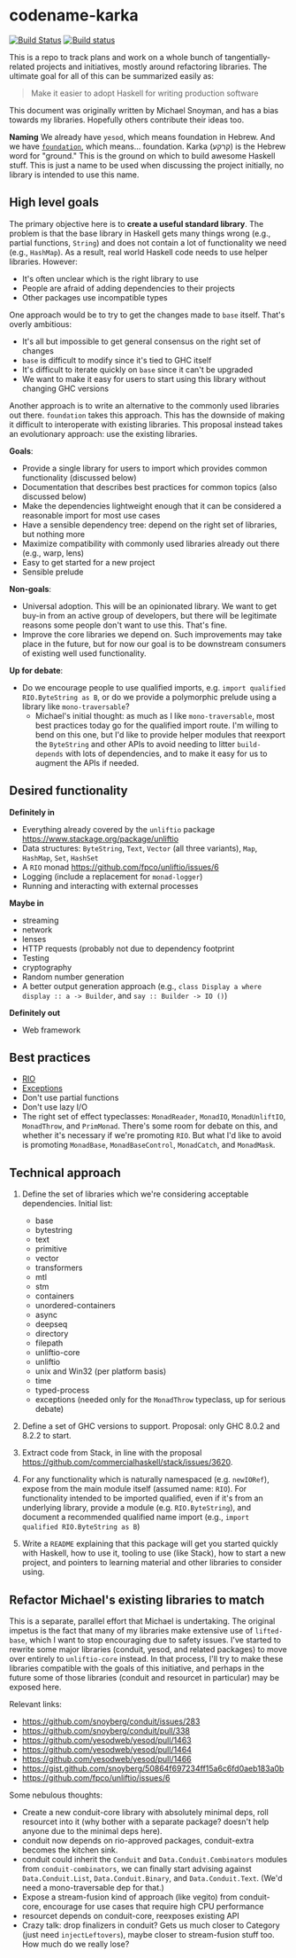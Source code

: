 # codename-karka

[![Build Status](https://travis-ci.org/snoyberg/codename-karka.svg?branch=master)](https://travis-ci.org/snoyberg/codename-karka) [![Build status](https://ci.appveyor.com/api/projects/status/3fo0ggm90cebg9tu/branch/master?svg=true)](https://ci.appveyor.com/project/snoyberg/codename-karka/branch/master)

This is a repo to track plans and work on a whole bunch of
tangentially-related projects and initiatives, mostly around
refactoring libraries. The ultimate goal for all of this can be
summarized easily as:

> Make it easier to adopt Haskell for writing production software

This document was originally written by Michael Snoyman, and has a
bias towards my libraries. Hopefully others contribute their ideas
too.

__Naming__ We already have `yesod`, which means foundation in
Hebrew. And we have [`foundation`](https://github.com/haskell-foundation/foundation),
which means... foundation. Karka
(קרקע) is the Hebrew word for "ground." This is the ground on which to
build awesome Haskell stuff. This is just a name to be used when
discussing the project initially, no library is intended to use this
name.

## High level goals

The primary objective here is to __create a useful standard
library__. The problem is that the base library in Haskell gets many
things wrong (e.g., partial functions, `String`) and does not contain
a lot of functionality we need (e.g., `HashMap`). As a result, real
world Haskell code needs to use helper libraries. However:

* It's often unclear which is the right library to use
* People are afraid of adding dependencies to their projects
* Other packages use incompatible types

One approach would be to try to get the changes made to `base`
itself. That's overly ambitious:

* It's all but impossible to get general consensus on the right set of
  changes
* `base` is difficult to modify since it's tied to GHC itself
* It's difficult to iterate quickly on `base` since it can't be
  upgraded
* We want to make it easy for users to start using this library
  without changing GHC versions

Another approach is to write an alternative to the commonly used
libraries out there. `foundation` takes this approach. This has the
downside of making it difficult to interoperate with existing
libraries. This proposal instead takes an evolutionary approach: use
the existing libraries.

__Goals__:

* Provide a single library for users to import which provides common
  functionality (discussed below)
* Documentation that describes best practices for common topics (also
  discussed below)
* Make the dependencies lightweight enough that it can be considered a
  reasonable import for most use cases
* Have a sensible dependency tree: depend on the right set of
  libraries, but nothing more
* Maximize compatibility with commonly used libraries already out
  there (e.g., warp, lens)
* Easy to get started for a new project
* Sensible prelude

__Non-goals__:

* Universal adoption. This will be an opinionated library. We want to
  get buy-in from an active group of developers, but there will be
  legitimate reasons some people don't want to use this. That's fine.
* Improve the core libraries we depend on. Such improvements may take
  place in the future, but for now our goal is to be downstream
  consumers of existing well used functionality.

__Up for debate__:

* Do we encourage people to use qualified imports, e.g. `import
  qualified RIO.ByteString as B`, or do we provide a polymorphic
  prelude using a library like `mono-traversable`?
    * Michael's initial thought: as much as I like `mono-traversable`,
      most best practices today go for the qualified import route. I'm
      willing to bend on this one, but I'd like to provide helper
      modules that reexport the `ByteString` and other APIs to avoid
      needing to litter `build-depends` with lots of dependencies, and
      to make it easy for us to augment the APIs if needed.

## Desired functionality

__Definitely in__

* Everything already covered by the `unliftio` package
  https://www.stackage.org/package/unliftio
* Data structures: `ByteString`, `Text`, `Vector` (all three
  variants), `Map`, `HashMap`, `Set`, `HashSet`
* A `RIO` monad https://github.com/fpco/unliftio/issues/6
* Logging (include a replacement for `monad-logger`)
* Running and interacting with external processes

__Maybe in__

* streaming
* network
* lenses
* HTTP requests (probably not due to dependency footprint
* Testing
* cryptography
* Random number generation
* A better output generation approach (e.g., `class Display a where display :: a -> Builder`, and `say :: Builder -> IO ()`)

__Definitely out__

* Web framework

## Best practices

* [RIO](https://www.fpcomplete.com/blog/2017/07/the-rio-monad)
* [Exceptions](https://www.fpcomplete.com/blog/2016/11/exceptions-best-practices-haskell)
* Don't use partial functions
* Don't use lazy I/O
* The right set of effect typeclasses: `MonadReader`, `MonadIO`,
  `MonadUnliftIO`, `MonadThrow`, and `PrimMonad`. There's some room
  for debate on this, and whether it's necessary if we're promoting
  `RIO`. But what I'd like to avoid is promoting `MonadBase`,
  `MonadBaseControl`, `MonadCatch`, and `MonadMask`.

## Technical approach

1. Define the set of libraries which we're considering acceptable
   dependencies. Initial list:

    * base
    * bytestring
    * text
    * primitive
    * vector
    * transformers
    * mtl
    * stm
    * containers
    * unordered-containers
    * async
    * deepseq
    * directory
    * filepath
    * unliftio-core
    * unliftio
    * unix and Win32 (per platform basis)
    * time
    * typed-process
    * exceptions (needed only for the `MonadThrow` typeclass, up for serious debate)

2. Define a set of GHC versions to support. Proposal: only GHC 8.0.2
   and 8.2.2 to start.

3. Extract code from Stack, in line with the proposal https://github.com/commercialhaskell/stack/issues/3620.

4. For any functionality which is naturally namespaced
   (e.g. `newIORef`), expose from the main module itself (assumed
   name: `RIO`). For functionality intended to be imported qualified,
   even if it's from an underlying library, provide a module
   (e.g. `RIO.ByteString`), and document a recommended qualified name
   import (e.g., `import qualified RIO.ByteString as B`)

5. Write a `README` explaining that this package will get you started
   quickly with Haskell, how to use it, tooling to use (like Stack),
   how to start a new project, and pointers to learning material and
   other libraries to consider using.

## Refactor Michael's existing libraries to match

This is a separate, parallel effort that Michael is undertaking. The
original impetus is the fact that many of my libraries make extensive
use of `lifted-base`, which I want to stop encouraging due to safety
issues. I've started to rewrite some major libraries (conduit, yesod,
and related packages) to move over entirely to `unliftio-core`
instead. In that process, I'll try to make these libraries compatible
with the goals of this initiative, and perhaps in the future some of
those libraries (conduit and resourcet in particular) may be exposed
here.

Relevant links:

* https://github.com/snoyberg/conduit/issues/283
* https://github.com/snoyberg/conduit/pull/338
* https://github.com/yesodweb/yesod/pull/1463
* https://github.com/yesodweb/yesod/pull/1464
* https://github.com/yesodweb/yesod/pull/1466
* https://gist.github.com/snoyberg/50864f697234ff15a6c6fd0aeb183a0b
* https://github.com/fpco/unliftio/issues/6

Some nebulous thoughts:

* Create a new conduit-core library with absolutely minimal deps, roll
  resourcet into it (why bother with a separate package? doesn't help
  anyone due to the minimal deps here).
* conduit now depends on rio-approved packages, conduit-extra becomes
  the kitchen sink.
* conduit could inherit the `Conduit` and `Data.Conduit.Combinators`
  modules from `conduit-combinators`, we can finally start advising
  against `Data.Conduit.List`, `Data.Conduit.Binary`, and
  `Data.Conduit.Text`. (We'd need a mono-traversable dep for that.)
* Expose a stream-fusion kind of approach (like vegito) from
  conduit-core, encourage for use cases that require high CPU
  performance
* resourcet depends on conduit-core, reexposes existing API
* Crazy talk: drop finalizers in conduit? Gets us much closer to
  Category (just need `injectLeftovers`), maybe closer to
  stream-fusion stuff too. How much do we really lose?
